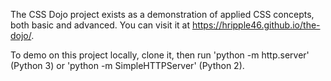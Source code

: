 The CSS Dojo project exists as a demonstration of applied CSS concepts, both basic and advanced. You can visit it at https://hripple46.github.io/the-dojo/. 

To demo on this project locally, clone it, then run 'python -m http.server' (Python 3) or 'python -m SimpleHTTPServer' (Python 2).
